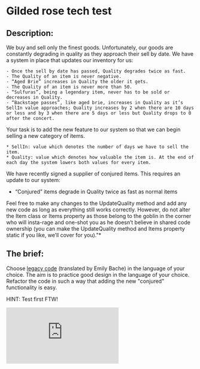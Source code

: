 # Gilded rose tech test

## Description:


We buy and sell only the finest goods. Unfortunately, our goods are constantly degrading in quality as they approach their sell by date. We have a system in place that updates our inventory for us:

```
- Once the sell by date has passed, Quality degrades twice as fast.
- The Quality of an item is never negative.
- “Aged Brie” increases in Quality the older it gets.
- The Quality of an item is never more than 50.
- “Sulfuras”, being a legendary item, never has to be sold or decreases in Quality.
- “Backstage passes”, like aged brie, increases in Quality as it’s SellIn value approaches; Quality increases by 2 when there are 10 days or less and by 3 when there are 5 days or less but Quality drops to 0 after the concert.
```

Your task is to add the new feature to our system so that we can begin selling a new category of items.

```
* SellIn: value which denotes the number of days we have to sell the item. 
* Quality: value which denotes how valuable the item is. At the end of each day the system lowers both values for every item.
```

We have recently signed a supplier of conjured items. This requires an update to our system:

* “Conjured” items degrade in Quality twice as fast as normal items

Feel free to make any changes to the UpdateQuality method and add any new code as long as everything still works correctly. However, do not alter the Item class or Items property as those belong to the goblin in the corner who will insta-rage and one-shot you as he doesn’t believe in shared code ownership (you can make the UpdateQuality method and Items property static if you like, we’ll cover for you)."*

## The brief:

Choose [legacy code](https://github.com/emilybache/GildedRose-Refactoring-Kata) (translated by Emily Bache) in the language of your choice. The aim is to practice good design in the language of your choice. Refactor the code in such a way that adding the new "conjured" functionality is easy.

HINT: Test first FTW!


![Tracking pixel](https://githubanalytics.herokuapp.com/course/individual_challenges/gilded_rose.md)
